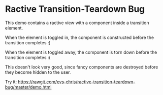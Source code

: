 # Ractive Transition-Teardown Bug

This demo contains a ractive view with a component inside a transition element.

When the element is toggled in, the component is constructed before the transition completes :)

When the element is toggled away, the component is torn down before the transition completes :(

This doesn't look very good, since fancy components are destroyed before they become hidden to the user.

Try it: https://rawgit.com/evs-chris/ractive-transition-teardown-bug/master/demo.html
